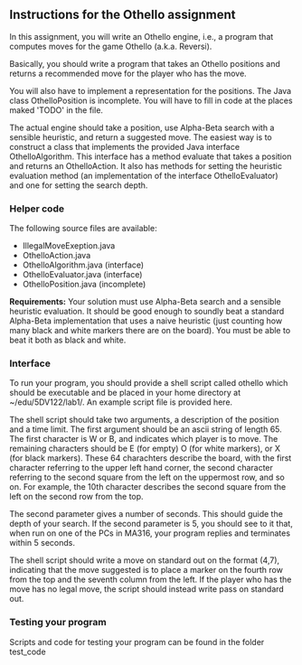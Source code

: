 Instructions for the Othello assignment
------------------------------------------
In this assignment, you will write an Othello engine, i.e., a program that computes moves for the game Othello (a.k.a. Reversi). 

Basically, you should write a program that takes an Othello positions and returns a recommended move for the player who has the move.

You will also have to implement a representation for the positions. The Java class OthelloPosition is incomplete. You will have to fill in code at the places maked 'TODO' in the file.

The actual engine should take a position, use Alpha-Beta search with a sensible heuristic, and return a suggested move. The easiest way is to construct a class that implements the provided Java interface OthelloAlgorithm. This interface has a method evaluate that takes a position and returns an OthelloAction. It also has methods for setting the heuristic evaluation method (an implementation of the interface OthelloEvaluator) and one for setting the search depth.

### Helper code
The following source files are available:

* IllegalMoveExeption.java
* OthelloAction.java
* OthelloAlgorithm.java (interface)
* OthelloEvaluator.java (interface)
* OthelloPosition.java (incomplete)

**Requirements:** Your solution must use Alpha-Beta search and a sensible heuristic evaluation. It should be good enough to soundly beat a standard Alpha-Beta implementation that uses a naive heuristic (just counting how many black and white markers there are on the board). You must be able to beat it both as black and white.

### Interface
To run your program, you should provide a shell script called othello which should be executable and be placed in your home directory at ~/edu/5DV122/lab1/. An example script file is provided here.

The shell script should take two arguments, a description of the position and a time limit. The first argument should be an ascii string of length 65. The first character is W or B, and indicates which player is to move. The remaining characters should be E (for empty) O (for white markers), or X (for black markers). These 64 charachters describe the board, with the first character referring to the upper left hand corner, the second character referring to the second square from the left on the uppermost row, and so on. For example, the 10th character describes the second square from the left on the second row from the top.

The second parameter gives a number of seconds. This should guide the depth of your search. If the second parameter is 5, you should see to it that, when run on one of the PCs in MA316, your program replies and terminates within 5 seconds.

The shell script should write a move on standard out on the format (4,7), indicating that the move suggested is to place a marker on the fourth row from the top and the seventh column from the left. If the player who has the move has no legal move, the script should instead write pass on standard out.

### Testing your program
Scripts and code for testing your program can be found in the folder test_code

